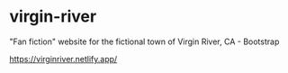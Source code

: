 # virgin-river
"Fan fiction" website for the fictional town of Virgin River, CA - Bootstrap

https://virginriver.netlify.app/
